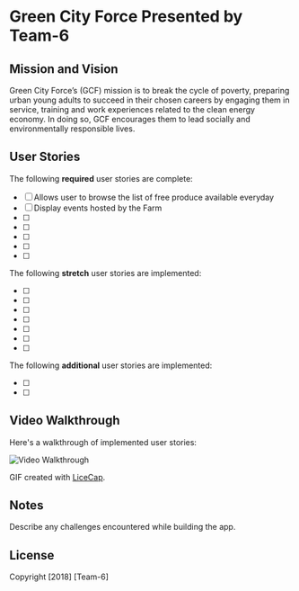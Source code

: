 # Green City Force Presented by Team-6

## Mission and Vision

Green City Force’s (GCF) mission is to break the cycle of poverty, preparing urban young adults to succeed in their chosen careers by engaging them in service, training and work experiences related to the clean energy economy. In doing so, GCF encourages them to lead socially and environmentally responsible lives.



## User Stories

The following **required** user stories are complete:

- [ ] Allows user to browse the list of free produce available everyday
- [ ] Display events hosted by the Farm
- [ ] 
- [ ] 
- [ ] 
- [ ] 
- [ ] 


The following **stretch** user stories are implemented:

- [ ] 
- [ ] 
- [ ] 
- [ ] 
- [ ] 
- [ ] 
- [ ] 


The following **additional** user stories are implemented:

- [ ] 
- [ ] 



## Video Walkthrough

Here's a walkthrough of implemented user stories:

<img src='https://i.imgur.com/12345.gif' title='Video Walkthrough' width='' alt='Video Walkthrough' />

GIF created with [LiceCap](http://www.cockos.com/licecap/).

## Notes

Describe any challenges encountered while building the app.

## License

Copyright [2018] [Team-6]
